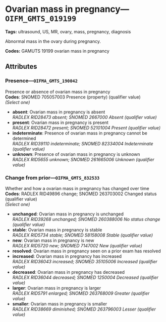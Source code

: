 # Ovarian mass in pregnancy—`OIFM_GMTS_019199`

**Tags:** ultrasound, US, MR, ovary, mass, pregnancy, diagnosis

Abnormal mass in the ovary during pregnancy.

**Codes:** GAMUTS 19199 ovarian mass in pregnancy

## Attributes

### Presence—`OIFMA_GMTS_190042`

Presence or absence of ovarian mass in pregnancy  
**Codes**: SNOMED 705057003 Presence (property) (qualifier value)  
*(Select one)*

- **absent**: Ovarian mass in pregnancy is absent  
_RADLEX RID28473 absent; SNOMED 2667000 Absent (qualifier value)_
- **present**: Ovarian mass in pregnancy is present  
_RADLEX RID28472 present; SNOMED 52101004 Present (qualifier value)_
- **indeterminate**: Presence of ovarian mass in pregnancy cannot be determined  
_RADLEX RID39110 indeterminate; SNOMED 82334004 Indeterminate (qualifier value)_
- **unknown**: Presence of ovarian mass in pregnancy is unknown  
_RADLEX RID5655 unknown; SNOMED 261665006 Unknown (qualifier value)_

### Change from prior—`OIFMA_GMTS_832533`

Whether and how a ovarian mass in pregnancy has changed over time  
**Codes**: RADLEX RID49896 change; SNOMED 263703002 Changed status (qualifier value)  
*(Select one)*

- **unchanged**: Ovarian mass in pregnancy is unchanged  
_RADLEX RID39268 unchanged; SNOMED 260388006 No status change (qualifier value)_
- **stable**: Ovarian mass in pregnancy is stable  
_RADLEX RID5734 stable; SNOMED 58158008 Stable (qualifier value)_
- **new**: Ovarian mass in pregnancy is new  
_RADLEX RID5720 new; SNOMED 7147002 New (qualifier value)_
- **resolved**: Ovarian mass in pregnancy seen on a prior exam has resolved  
- **increased**: Ovarian mass in pregnancy has increased  
_RADLEX RID36043 increased; SNOMED 35105006 Increased (qualifier value)_
- **decreased**: Ovarian mass in pregnancy has decreased  
_RADLEX RID36044 decreased; SNOMED 1250004 Decreased (qualifier value)_
- **larger**: Ovarian mass in pregnancy is larger  
_RADLEX RID5791 enlarged; SNOMED 263768009 Greater (qualifier value)_
- **smaller**: Ovarian mass in pregnancy is smaller  
_RADLEX RID38669 diminished; SNOMED 263796003 Lesser (qualifier value)_